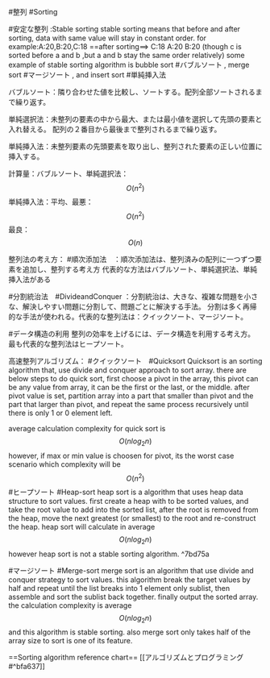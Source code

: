 #整列
#Sorting

#安定な整列 :Stable sorting
 stable sorting means that before and after sorting, data with same value will stay in constant order.
 for example:A:20,B:20,C:18 \==after sorting==> C:18 A:20 B:20 (though c is sorted before a and b ,but a and b stay the same order relatively)
 some example of stable sorting algorithm is bubble sort #バブルソート  , merge sort #マージソート , and insert sort #単純挿入法

バブルソート：隣り合わせた値を比較し、ソートする。配列全部ソートされるまで繰り返す。

単純選択法：未整列の要素の中から最大、または最小値を選択して先頭の要素と入れ替える。
配列の２番目から最後まで整列されるまで繰り返す。

単純挿入法：未整列要素の先頭要素を取り出し、整列された要素の正しい位置に挿入する。

計算量：バブルソート、単純選択法：$$O(n^2)$$
単純挿入法：平均、最悪：$$O(n^2)$$
最良：$$O(n)$$

整列法の考え方：
#順次添加法　：順次添加法は、整列済みの配列に一つずつ要素を追加し、整列する考え方
代表的な方法はバブルソート、単純選択法、単純挿入法がある

#分割統治法　#DivideandConquer
：分割統治は、大きな、複雑な問題を小さな、解決しやすい問題に分割して、問題ごとに解決する手法。
分割は多く再帰的な手法が使われる。代表的な整列法は：クイックソート、マージソート。

#データ構造の利用
整列の効率を上げるには、データ構造を利用する考え方。
最も代表的な整列法はヒープソート。

高速整列アルゴリズム：
#クイックソート　#Quicksort
Quicksort is an sorting algorithm that, use divide and conquer approach to sort array.
there are below steps to do quick sort, first choose a pivot in the array, this pivot can be any value from array, it can be the first or the last, or the middle.
after pivot value is set, partition array into a part that smaller than pivot and the part that larger than pivot, and repeat the same process recursively until there is only 1 or 0 element left.

average calculation complexity for quick sort is $$O(nlog_2n)$$
however, if max or min value is choosen for pivot, its the  worst case scenario which complexity will be$$O(n^2)$$
#ヒープソート
#Heap-sort
heap sort is a algorithm that uses heap data structure to sort values.
first create a heap with to be sorted values, and take the root value to add into the sorted list,
after the root is removed from the heap, move the next greatest (or smallest) to the root and re-construct the heap.
heap sort will calculate in average $$O(nlog_2n)$$
however heap sort is not a stable sorting algorithm. ^7bd75a

#マージソート 
#Merge-sort 
merge sort is an algorithm that use divide and conquer strategy to sort values.
this algorithm break the target values by half and repeat until the list breaks into 1 element only sublist, then assemble and sort the sublist back together. finally output the sorted array.
the calculation complexity is average$$O(nlog_2n)$$
and this algorithm is stable sorting.
also merge sort only takes half of the array size to sort is one of its feature.

==Sorting algorithm reference chart==
[[アルゴリズムとプログラミング#^bfa637]]
